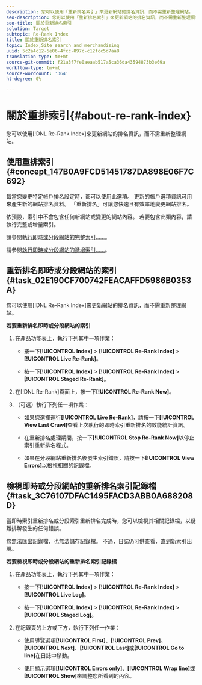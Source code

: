 ```yaml
---
description: 您可以使用「重新排名索引」來更新網站的排名資訊，而不需重新整理網站。
seo-description: 您可以使用「重新排名索引」來更新網站的排名資訊，而不需重新整理網站。
seo-title: 關於重新排名索引
solution: Target
subtopic: Re-Rank Index
title: 關於重新排名索引
topic: Index,Site search and merchandising
uuid: 5c2a4c12-5e06-4fcc-897c-c12fcc5d7aa8
translation-type: tm+mt
source-git-commit: f21a3f7fe0aeaab517a5ca36da43594873b3e69a
workflow-type: tm+mt
source-wordcount: '364'
ht-degree: 0%

---
```



# 關於重排索引{#about-re-rank-index}

您可以使用[!DNL Re-Rank Index]來更新網站的排名資訊，而不需重新整理網站。

## 使用重排索引{#concept_147B0A9FCD51451787DA898E06F7C692}

每當您變更特定帳戶排名設定時，都可以使用此選項。 更新的帳戶選項資訊可用來產生新的網站排名資料。 「重新排名」可讓您快速且有效率地變更網站排名。

依預設，索引中不會包含任何新網站或變更的網站內容。 若要包含此類內容，請執行完整或增量索引。

請參閱[執行即時或分段網站的完整索引……](../c-about-index-menu/c-about-full-index.md#task_F7FE04D8A1654A7787FCCA31B45EB42D)。

請參閱[執行即時或分段網站的遞增索引……](../c-about-index-menu/c-about-incremental-index.md#task_9BFB6157F3884B2FAECB7E0E9CA318CB)。

## 重新排名即時或分段網站的索引{#task_02E190CF700742FEACAFFD5986B0353A}

您可以使用[!DNL Re-Rank Index]來更新網站的排名資訊，而不需重新整理網站。

**若要重新排名即時或分段網站的索引**

1. 在產品功能表上，執行下列其中一項作業：

   * 按一下&#x200B;**[!UICONTROL Index]** > **[!UICONTROL Re-Rank Index]** > **[!UICONTROL Live Re-Rank]**。

   * 按一下&#x200B;**[!UICONTROL Index]** > **[!UICONTROL Re-Rank Index]** > **[!UICONTROL Staged Re-Rank]**。

1. 在[!DNL Re-Rank]頁面上，按一下&#x200B;**[!UICONTROL Re-Rank Now]**。
1. （可選）執行下列任一項作業：

   * 如果您選擇運行&#x200B;**[!UICONTROL Live Re-Rank]**，請按一下&#x200B;**[!UICONTROL View Last Crawl]**&#x200B;查看上次執行的即時索引重新排名的效能統計資訊。

   * 在重新排名處理期間，按一下&#x200B;**[!UICONTROL Stop Re-Rank Now]**&#x200B;以停止索引重新排名程式。
   * 如果在分段網站重新排名後發生索引錯誤，請按一下&#x200B;**[!UICONTROL View Errors]**&#x200B;以檢視相關的記錄檔。

## 檢視即時或分段網站的重新排名索引記錄檔{#task_3C76107DFAC1495FACD3ABB0A688208D}

當即時索引重新排名或分段索引重新排名完成時，您可以檢視其相關記錄檔，以疑難排解發生的任何錯誤。

您無法匯出記錄檔，也無法儲存記錄檔。 不過，日誌仍可供查看，直到新索引出現。

**若要檢視即時或分段網站的重新排名索引記錄檔**

1. 在產品功能表上，執行下列其中一項作業：

   * 按一下&#x200B;**[!UICONTROL Index]** > **[!UICONTROL Re-Rank Index]** > **[!UICONTROL Live Log]**。

   * 按一下&#x200B;**[!UICONTROL Index]** > **[!UICONTROL Re-Rank Index]** > **[!UICONTROL Staged Log]**。

1. 在記錄頁的上方或下方，執行下列任一作業：

   * 使用導覽選項&#x200B;**[!UICONTROL First]**、**[!UICONTROL Prev]**、**[!UICONTROL Next]**、**[!UICONTROL Last]**&#x200B;或&#x200B;**[!UICONTROL Go to line]**&#x200B;在日誌中移動。

   * 使用顯示選項&#x200B;**[!UICONTROL Errors only]**、**[!UICONTROL Wrap line]**&#x200B;或&#x200B;**[!UICONTROL Show]**&#x200B;來調整您所看到的內容。

